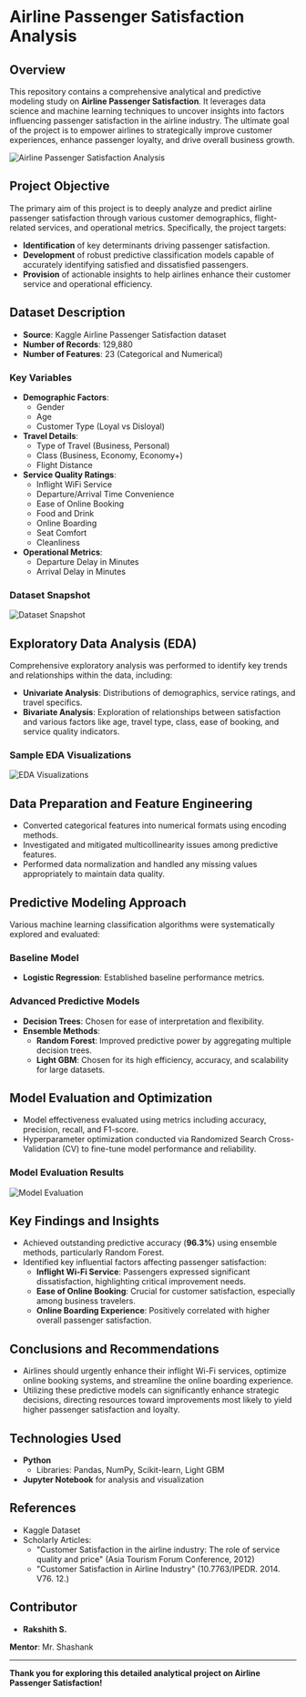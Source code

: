 # Airline Passenger Satisfaction Analysis

## Overview
This repository contains a comprehensive analytical and predictive modeling study on **Airline Passenger Satisfaction**. It leverages data science and machine learning techniques to uncover insights into factors influencing passenger satisfaction in the airline industry. The ultimate goal of the project is to empower airlines to strategically improve customer experiences, enhance passenger loyalty, and drive overall business growth.

![Airline Passenger Satisfaction Analysis](path_to_image_from_docx)

## Project Objective
The primary aim of this project is to deeply analyze and predict airline passenger satisfaction through various customer demographics, flight-related services, and operational metrics. Specifically, the project targets:

- **Identification** of key determinants driving passenger satisfaction.
- **Development** of robust predictive classification models capable of accurately identifying satisfied and dissatisfied passengers.
- **Provision** of actionable insights to help airlines enhance their customer service and operational efficiency.

## Dataset Description
- **Source**: Kaggle Airline Passenger Satisfaction dataset
- **Number of Records**: 129,880
- **Number of Features**: 23 (Categorical and Numerical)

### Key Variables
- **Demographic Factors**:
  - Gender
  - Age
  - Customer Type (Loyal vs Disloyal)
- **Travel Details**:
  - Type of Travel (Business, Personal)
  - Class (Business, Economy, Economy+)
  - Flight Distance
- **Service Quality Ratings**:
  - Inflight WiFi Service
  - Departure/Arrival Time Convenience
  - Ease of Online Booking
  - Food and Drink
  - Online Boarding
  - Seat Comfort
  - Cleanliness
- **Operational Metrics**:
  - Departure Delay in Minutes
  - Arrival Delay in Minutes

### Dataset Snapshot
![Dataset Snapshot](path_to_dataset_image_from_notebook)

## Exploratory Data Analysis (EDA)
Comprehensive exploratory analysis was performed to identify key trends and relationships within the data, including:
- **Univariate Analysis**: Distributions of demographics, service ratings, and travel specifics.
- **Bivariate Analysis**: Exploration of relationships between satisfaction and various factors like age, travel type, class, ease of booking, and service quality indicators.

### Sample EDA Visualizations
![EDA Visualizations](path_to_eda_image_from_notebook)

## Data Preparation and Feature Engineering
- Converted categorical features into numerical formats using encoding methods.
- Investigated and mitigated multicollinearity issues among predictive features.
- Performed data normalization and handled any missing values appropriately to maintain data quality.

## Predictive Modeling Approach
Various machine learning classification algorithms were systematically explored and evaluated:

### Baseline Model
- **Logistic Regression**: Established baseline performance metrics.

### Advanced Predictive Models
- **Decision Trees**: Chosen for ease of interpretation and flexibility.
- **Ensemble Methods**:
  - **Random Forest**: Improved predictive power by aggregating multiple decision trees.
  - **Light GBM**: Chosen for its high efficiency, accuracy, and scalability for large datasets.

## Model Evaluation and Optimization
- Model effectiveness evaluated using metrics including accuracy, precision, recall, and F1-score.
- Hyperparameter optimization conducted via Randomized Search Cross-Validation (CV) to fine-tune model performance and reliability.

### Model Evaluation Results
![Model Evaluation](path_to_model_evaluation_image_from_notebook)

## Key Findings and Insights
- Achieved outstanding predictive accuracy (**96.3%**) using ensemble methods, particularly Random Forest.
- Identified key influential factors affecting passenger satisfaction:
  - **Inflight Wi-Fi Service**: Passengers expressed significant dissatisfaction, highlighting critical improvement needs.
  - **Ease of Online Booking**: Crucial for customer satisfaction, especially among business travelers.
  - **Online Boarding Experience**: Positively correlated with higher overall passenger satisfaction.

## Conclusions and Recommendations
- Airlines should urgently enhance their inflight Wi-Fi services, optimize online booking systems, and streamline the online boarding experience.
- Utilizing these predictive models can significantly enhance strategic decisions, directing resources toward improvements most likely to yield higher passenger satisfaction and loyalty.

## Technologies Used
- **Python**
  - Libraries: Pandas, NumPy, Scikit-learn, Light GBM
- **Jupyter Notebook** for analysis and visualization

## References
- Kaggle Dataset
- Scholarly Articles:
  - "Customer Satisfaction in the airline industry: The role of service quality and price" (Asia Tourism Forum Conference, 2012)
  - "Customer Satisfaction in Airline Industry" (10.7763/IPEDR. 2014. V76. 12.)

## Contributor
- **Rakshith S.**

**Mentor**: Mr. Shashank

---
**Thank you for exploring this detailed analytical project on Airline Passenger Satisfaction!**

